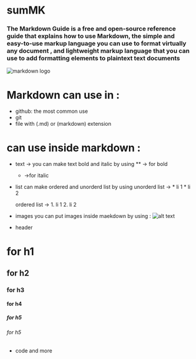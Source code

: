 # sumMK
### The Markdown Guide is a free and open-source reference guide that explains how to use Markdown, the simple and easy-to-use markup language you can use to format virtually any document , and  lightweight markup language that you can use to add formatting elements to plaintext text documents
![markdown logo](https://encrypted-tbn0.gstatic.com/images?q=tbn%3AANd9GcRLVzT6SPUqJfkkX6G6E2kbJkqjEx_6lU_JRA&usqp=CAU)

 # Markdown can use in :
- github: the most common use
- git
- file with (.md) or (markdown) extension

# can use inside markdown :
* text ->
  you can make text bold  and italic  by using 
   ** -> for bold
   * ->for italic
* list
 can make ordered and unorderd list by using 
 unorderd list -> * li 1
                  * li 2
            
   ordered list -> 1. li 1
                   2. li 2
            
 
 
* images
  you can put images inside maekdown by using :
  ![alt text](URL)
* header  
# for h1
## for h2
### for h3
#### for h4
##### for h5
###### for h5

* code and more 

